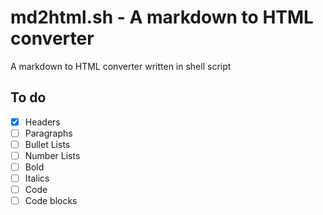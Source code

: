 # md2html.sh - A markdown to HTML converter

A markdown to HTML converter written in shell script

## To do

- [x] Headers
- [ ] Paragraphs
- [ ] Bullet Lists
- [ ] Number Lists
- [ ] Bold
- [ ] Italics
- [ ] Code
- [ ] Code blocks
